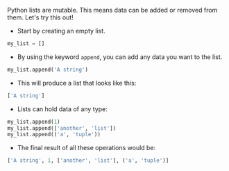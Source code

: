 Python lists are mutable. This means data can be added or removed from them. Let's try this out!

- Start by creating an empty list.

```python
my_list = []
```

- By using the keyword `append`, you can add any data you want to the list.

```python
my_list.append('A string')
```
- This will produce a list that looks like this:
```python
['A string']
```

- Lists can hold data of any type:
```python
my_list.append(1)
my_list.append(['another', 'list'])
my_list.append(('a', 'tuple'))
```

- The final result of all these operations would be:
```python
['A string', 1, ['another', 'list'], ('a', 'tuple')]
```
